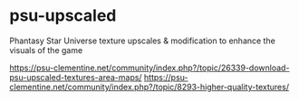 # psu-upscaled
Phantasy Star Universe texture upscales & modification to enhance the visuals of the game

https://psu-clementine.net/community/index.php?/topic/26339-download-psu-upscaled-textures-area-maps/
https://psu-clementine.net/community/index.php?/topic/8293-higher-quality-textures/
